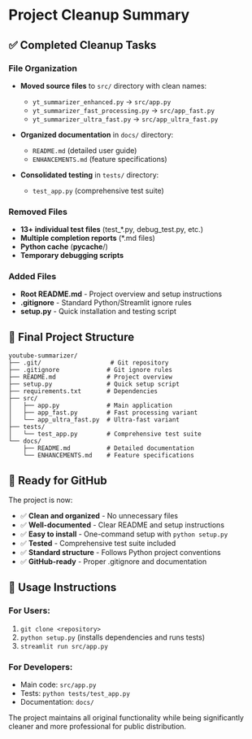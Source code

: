 # Project Cleanup Summary

## ✅ Completed Cleanup Tasks

### File Organization
- **Moved source files** to `src/` directory with clean names:
  - `yt_summarizer_enhanced.py` → `src/app.py`
  - `yt_summarizer_fast_processing.py` → `src/app_fast.py`
  - `yt_summarizer_ultra_fast.py` → `src/app_ultra_fast.py`

- **Organized documentation** in `docs/` directory:
  - `README.md` (detailed user guide)
  - `ENHANCEMENTS.md` (feature specifications)

- **Consolidated testing** in `tests/` directory:
  - `test_app.py` (comprehensive test suite)

### Removed Files
- **13+ individual test files** (test_*.py, debug_test.py, etc.)
- **Multiple completion reports** (*.md files)
- **Python cache** (__pycache__/)
- **Temporary debugging scripts**

### Added Files
- **Root README.md** - Project overview and setup instructions
- **.gitignore** - Standard Python/Streamlit ignore rules
- **setup.py** - Quick installation and testing script

## 📁 Final Project Structure

```
youtube-summarizer/
├── .git/                   # Git repository
├── .gitignore             # Git ignore rules
├── README.md              # Project overview
├── setup.py               # Quick setup script
├── requirements.txt       # Dependencies
├── src/
│   ├── app.py             # Main application
│   ├── app_fast.py        # Fast processing variant
│   └── app_ultra_fast.py  # Ultra-fast variant
├── tests/
│   └── test_app.py        # Comprehensive test suite
└── docs/
    ├── README.md          # Detailed documentation
    └── ENHANCEMENTS.md    # Feature specifications
```

## 🚀 Ready for GitHub

The project is now:
- ✅ **Clean and organized** - No unnecessary files
- ✅ **Well-documented** - Clear README and setup instructions
- ✅ **Easy to install** - One-command setup with `python setup.py`
- ✅ **Tested** - Comprehensive test suite included
- ✅ **Standard structure** - Follows Python project conventions
- ✅ **GitHub-ready** - Proper .gitignore and documentation

## 📝 Usage Instructions

### For Users:
1. `git clone <repository>`
2. `python setup.py` (installs dependencies and runs tests)
3. `streamlit run src/app.py`

### For Developers:
- Main code: `src/app.py`
- Tests: `python tests/test_app.py`
- Documentation: `docs/`

The project maintains all original functionality while being significantly cleaner and more professional for public distribution.
